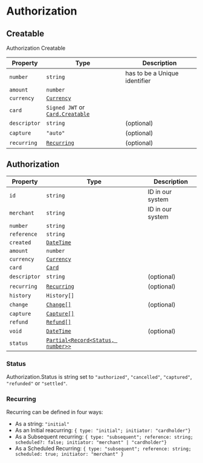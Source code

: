
# Authorization

## Creatable

Authorization Creatable

| Property     | Type                                                      | Description                   |
|--------------|-----------------------------------------------------------|-------------------------------|
| `number`     | `string`                                                  | has to be a Unique identifier |
| `amount`     | `number`                                                  |                               |
| `currency`   | [`Currency`](./other.html#currency)                       |                               |
| `card`       | `Signed JWT` or [`Card.Creatable`](./card.html#creatable) |                               |
| `descriptor` | `string`                                                  | (optional)                    |
| `capture`    | `"auto"`                                                  | (optional)                    |
| `recurring`  | [`Recurring`](#recurring)                                 | (optional)                    |

## Authorization

| Property     | Type                                                             | Description      |
|--------------|------------------------------------------------------------------|------------------|
| `id`         | `string`                                                         | ID in our system |
| `merchant`   | `string`                                                         | ID in our system |
| `number`     | `string`                                                         |                  |
| `reference`  | `string`                                                         |                  |
| `created`    | [`DateTime`](./other.html#datetime)                              |                  |
| `amount`     | `number`                                                         |                  |
| `currency`   | [`Currency`](./other.html#currency)                              |                  |
| `card`       | [`Card`](./card)                                                 |                  |
| `descriptor` | `string`                                                         | (optional)       |
| `recurring`  | [`Recurring`](authorization.html#recurring)                      | (optional)       |
| `history`    | `History[]`                                                      |                  |
| `change`     | [`Change[]`](./Change)                                           | (optional)       |
| `capture`    | [`Capture[]`](./Capture)                                         |                  |
| `refund`     | [`Refund[]`](./Refund)                                           |                  |
| `void`       | [`DateTime`](./other.html#datetime)                              | (optional)       |
| `status`     | [`Partial<Record<Status, number>>`](./authorization.html#status) |                  |


### Status
Authorization.Status is string set to `"authorized"`, `"cancelled"`, `"captured"`, `"refunded"` or `"settled"`.

### Recurring
Recurring can be defined in four ways: 
 - As a string: `"initial"`
 - As an Initial reacurring: `{ type: "initial"; initiator: "cardholder"}`
 - As a Subsequent recurring: `{ type: "subsequent"; reference: string; scheduled?: false; initiator: "merchant" | "cardholder"}`
 - As a Scheduled Recurring: `{ type: "subsequent"; reference: string; scheduled: true; initiator: "merchant" }`
 